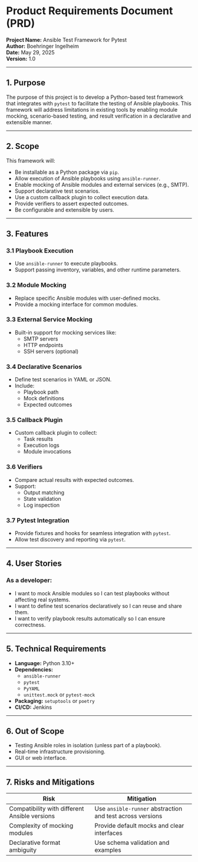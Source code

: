 
# **Product Requirements Document (PRD)**  
**Project Name:** Ansible Test Framework for Pytest  
**Author:** Boehringer Ingelheim  
**Date:** May 29, 2025  
**Version:** 1.0  

---

## **1. Purpose**

The purpose of this project is to develop a Python-based test framework that integrates with `pytest` to facilitate the testing of Ansible playbooks. This framework will address limitations in existing tools by enabling module mocking, scenario-based testing, and result verification in a declarative and extensible manner.

---

## **2. Scope**

This framework will:
- Be installable as a Python package via `pip`.
- Allow execution of Ansible playbooks using `ansible-runner`.
- Enable mocking of Ansible modules and external services (e.g., SMTP).
- Support declarative test scenarios.
- Use a custom callback plugin to collect execution data.
- Provide verifiers to assert expected outcomes.
- Be configurable and extensible by users.

---

## **3. Features**

### 3.1 Playbook Execution
- Use `ansible-runner` to execute playbooks.
- Support passing inventory, variables, and other runtime parameters.

### 3.2 Module Mocking
- Replace specific Ansible modules with user-defined mocks.
- Provide a mocking interface for common modules.

### 3.3 External Service Mocking
- Built-in support for mocking services like:
  - SMTP servers
  - HTTP endpoints
  - SSH servers (optional)

### 3.4 Declarative Scenarios
- Define test scenarios in YAML or JSON.
- Include:
  - Playbook path
  - Mock definitions
  - Expected outcomes

### 3.5 Callback Plugin
- Custom callback plugin to collect:
  - Task results
  - Execution logs
  - Module invocations

### 3.6 Verifiers
- Compare actual results with expected outcomes.
- Support:
  - Output matching
  - State validation
  - Log inspection

### 3.7 Pytest Integration
- Provide fixtures and hooks for seamless integration with `pytest`.
- Allow test discovery and reporting via `pytest`.

---

## **4. User Stories**

### As a developer:
- I want to mock Ansible modules so I can test playbooks without affecting real systems.
- I want to define test scenarios declaratively so I can reuse and share them.
- I want to verify playbook results automatically so I can ensure correctness.

---

## **5. Technical Requirements**

- **Language:** Python 3.10+
- **Dependencies:**
  - `ansible-runner`
  - `pytest`
  - `PyYAML`
  - `unittest.mock` or `pytest-mock`
- **Packaging:** `setuptools` or `poetry`
- **CI/CD:** Jenkins

---

## **6. Out of Scope**

- Testing Ansible roles in isolation (unless part of a playbook).
- Real-time infrastructure provisioning.
- GUI or web interface.


---

## **7. Risks and Mitigations**

| Risk | Mitigation |
|------|------------|
| Compatibility with different Ansible versions | Use `ansible-runner` abstraction and test across versions |
| Complexity of mocking modules | Provide default mocks and clear interfaces |
| Declarative format ambiguity | Use schema validation and examples |
